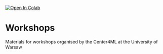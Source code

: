 [![Open In Colab](https://colab.research.google.com/assets/colab-badge.svg)](https://colab.research.google.com/github/center4ml/Workshops/blob/2023_1_solutions/)


# Workshops
Materials for workshops organised by the Center4ML at the University of Warsaw

